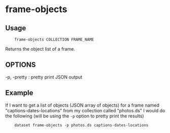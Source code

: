 frame-objects
=============

Usage
-----

```
    frame-objects COLLECTION FRAME_NAME
```

Returns the object list of a frame.

OPTIONS
-------

-p, -pretty
: pretty print JSON output

Example
-------

If I want to get a list of objects (JSON array of objects) 
for a frame named "captions-dates-locations" from my collection
called "photos.ds" I would do the following (will be using the
`-p` option to pretty print the results)

```
    dataset frame-objects -p photos.ds captions-dates-locations
```



